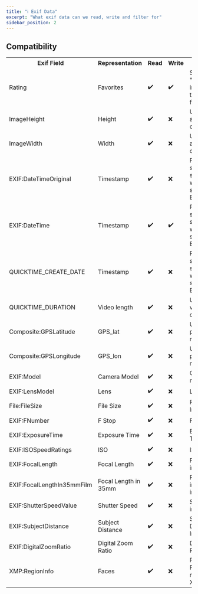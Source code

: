```yaml
---
title: "ℹ Exif Data"
excerpt: "What exif data can we read, write and filter for"
sidebar_position: 2
---
```


## Compatibility

<table>
    <tr>
        <th>Exif Field</th>
        <th>Representation</th>
        <th>Read</th>
        <th>Write</th>
        <th>Explanation</th>
    </tr>
    <tr>
        <td>Rating</td>
        <td>Favorites</td>
        <td>✔️</td>
        <td>✔️</td>
        <td>Settable via "Minimum image rating to interpret as favorite"</td>
    </tr>
    <tr>
        <td>ImageHeight</td>
        <td>Height</td>
        <td>✔️</td>
        <td>❌</td>
        <td>Used for aspect ratio calculation</td>
    </tr>
    <tr>
        <td>ImageWidth</td>
        <td>Width</td>
        <td>✔️</td>
        <td>❌</td>
        <td>Used for aspect ratio calculation</td>
    </tr>
    <tr>
        <td>EXIF:DateTimeOriginal</td>
        <td>Timestamp</td>
        <td>✔️</td>
        <td>❌</td>
        <td>Parsing rules settable in settings. Date will only be saved in EXIF:DateTime</td>
    </tr>
     <tr>
        <td>EXIF:DateTime</td>
        <td>Timestamp</td>
        <td>✔️</td>
        <td>✔️</td>
        <td>Parsing rules settable in settings. Date will only be saved in EXIF:DateTime</td>
    </tr>
    <tr>
        <td>QUICKTIME_CREATE_DATE</td>
        <td>Timestamp</td>
        <td>✔️</td>
        <td>❌</td>
        <td>Parsing rules settable in settings. Date will only be saved in EXIF:DateTime</td>
    </tr>
    <tr>
        <td>QUICKTIME_DURATION</td>
        <td>Video length</td>
        <td>✔️</td>
        <td>❌</td>
        <td>Used for videon length on video tiles</td>
    </tr>
    <tr>
        <td>Composite:GPSLatitude</td>
        <td>GPS_lat</td>
        <td>✔️</td>
        <td>❌</td>
        <td>Used for photo label on map</td>
    </tr>
    <tr>
        <td>Composite:GPSLongitude</td>
        <td>GPS_lon</td>
        <td>✔️</td>
        <td>❌</td>
        <td>Used for photo label on map</td>
    </tr>
    <tr>
        <td>EXIF:Model</td>
        <td>Camera Model</td>
        <td>✔️</td>
        <td>❌</td>
        <td>Camera model in Info</td>
    </tr>
    <tr>
        <td>EXIF:LensModel</td>
        <td>Lens</td>
        <td>✔️</td>
        <td>❌</td>
        <td>Lens in Info</td>
    </tr>
    <tr>
        <td>File:FileSize</td>
        <td>File Size</td>
        <td>✔️</td>
        <td>❌</td>
        <td>File Size in Info</td>
    </tr>
    <tr>
        <td>EXIF:FNumber</td>
        <td>F Stop</td>
        <td>✔️</td>
        <td>❌</td>
        <td>F Stop in Info</td>
    </tr>
    <tr>
        <td>EXIF:ExposureTime</td>
        <td>Exposure Time</td>
        <td>✔️</td>
        <td>❌</td>
        <td>Exposure Time in Info</td>
    </tr>
    <tr>
        <td>EXIF:ISOSpeedRatings</td>
        <td>ISO</td>
        <td>✔️</td>
        <td>❌</td>
        <td>ISO in Info</td>
    </tr>
    <tr>
        <td>EXIF:FocalLength</td>
        <td>Focal Length</td>
        <td>✔️</td>
        <td>❌</td>
        <td>Focal Length in Info</td>
    </tr>
    <tr>
        <td>EXIF:FocalLengthIn35mmFilm</td>
        <td>Focal Length in 35mm </td>
        <td>✔️</td>
        <td>❌</td>
        <td>Focal Length in 35mm Film in Info</td>
    </tr>
    <tr>
        <td>EXIF:ShutterSpeedValue</td>
        <td>Shutter Speed</td>
        <td>✔️</td>
        <td>❌</td>
        <td>Shutter Speed in Info</td>
    </tr>
     <tr>
        <td>EXIF:SubjectDistance</td>
        <td>Subject Distance</td>
        <td>✔️</td>
        <td>❌</td>
        <td>Subject Distance in Info</td>
    </tr>
    <tr>
        <td>EXIF:DigitalZoomRatio</td>
        <td>Digital Zoom Ratio</td>
        <td>✔️</td>
        <td>❌</td>
        <td>Digital Zoom Ratio  in Info</td>
    </tr>
    <tr>
        <td>XMP:RegionInfo</td>
        <td>Faces</td>
        <td>✔️</td>
        <td>❌</td>
        <td>Faces and Person will be read from XMP</td>
    </tr>
</table>
